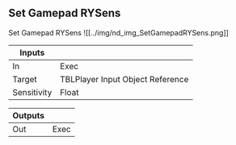 ## Set Gamepad RYSens
Set Gamepad RYSens
![[../img/nd_img_SetGamepadRYSens.png]]

|Inputs||
|--|--|
| In | Exec |
| Target | TBLPlayer Input Object Reference |
| Sensitivity | Float |

|Outputs||
|--|--|
| Out | Exec |

